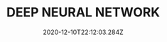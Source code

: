 ---
title: DEEP NEURAL NETWORK
date: "2020-12-10T22:12:03.284Z"
description: "Lets start with Deep learning"
---